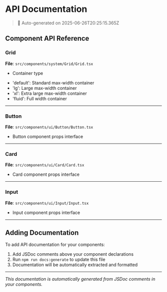 # API Documentation

> 🤖 Auto-generated on 2025-06-26T20:25:15.365Z

## Component API Reference

### Grid

**File**: `src/components/system/Grid/Grid.tsx`

- Container type

* 'default': Standard max-width container
* 'lg': Large max-width container
* 'xl': Extra large max-width container
* 'fluid': Full width container

---

### Button

**File**: `src/components/ui/Button/Button.tsx`

- Button component props interface

---

### Card

**File**: `src/components/ui/Card/Card.tsx`

- Card component props interface

---

### Input

**File**: `src/components/ui/Input/Input.tsx`

- Input component props interface

---

## Adding Documentation

To add API documentation for your components:

1. Add JSDoc comments above your component declarations
2. Run `npm run docs:generate` to update this file
3. Documentation will be automatically extracted and formatted

---

_This documentation is automatically generated from JSDoc comments in your components._
